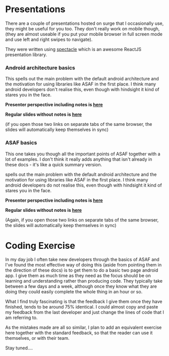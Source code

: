 
# Presentations

There are a couple of presentations hosted on surge that I occasionally use, they might be useful for you too. They don't really work on mobile though, (they are almost useable if you put your mobile browser in full screen mode and use left and right swipes to navigate).

They were written using [spectacle](https://github.com/FormidableLabs/spectacle) which is an awesome ReactJS presentation library.


### Android architecture basics
This spells out the main problem with the default android architecture and the motivation for using libraries like ASAF in the first place. I think many android developers don't realise this, even though with hindsight it kind of stares you in the face.

<strong>Presenter perspective including notes is [here](http://asaf-android.surge.sh/#/?presenter&timer)</strong>

<strong>Regular slides without notes is [here](http://asaf-android.surge.sh)</strong>

(if you open those two links on separate tabs of the same browser, the slides will automatically keep themselves in sync)


### ASAF basics
This one takes you though all the important points of ASAF together with a lot of examples. I don't think it really adds anything that isn't already in these docs - it's like a quick summary version.

spells out the main problem with the default android architecture and the motivation for using libraries like ASAF in the first place. I think many android developers do not realise this, even though with hindsight it kind of stares you in the face.

<strong>Presenter perspective including notes is [here](http://asaf-asaf.surge.sh/#/?presenter&timer)</strong>

<strong>Regular slides without notes is [here](http://asaf-asaf.surge.sh)</strong>

(Again, if you open those two links on separate tabs of the same browser, the slides will automatically keep themselves in sync)


# Coding Exercise

In my day job I often take new developers through the basics of ASAF and I've found the most effective way of doing this (aside from pointing them in the direction of these docs) is to get them to do a basic two page android app. I give them as much time as they need as the focus should be on learning and understanding rather than producing code. They typically take between a few days and a week, although once they know what they are doing they could easily complete the whole thing in an hour or so.

What I find truly fascinating is that the feedback I give them once they have finished, tends to be around 75% identical. I could almost copy and paste my feedback from the last developer and just change the lines of code that I am referring to.

As the mistakes made are all so similar, I plan to add an equivalent exercise here together with the standard feedback, so that the reader can use it themselves, or with their team.

Stay tuned....
